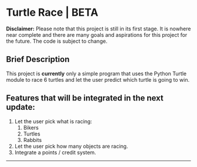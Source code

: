 # Turtle Race | BETA 

**Disclaimer:** Please note that this project is still in its first stage. It is nowhere near complete and there are many goals and aspirations for this project for the future. The code is subject to change.

## Brief Description

This project is **currently** only a simple program that uses the Python Turtle module to race 6 turtles and let the user predict which turtle is going to win. 

## Features that will be integrated in the next update:


1. Let the user pick what is racing:
	1. Bikers
	2. Turtles 
	3. Rabbits 
2. Let the user pick how many objects are racing.
3. Integrate a points / credit system.

---
